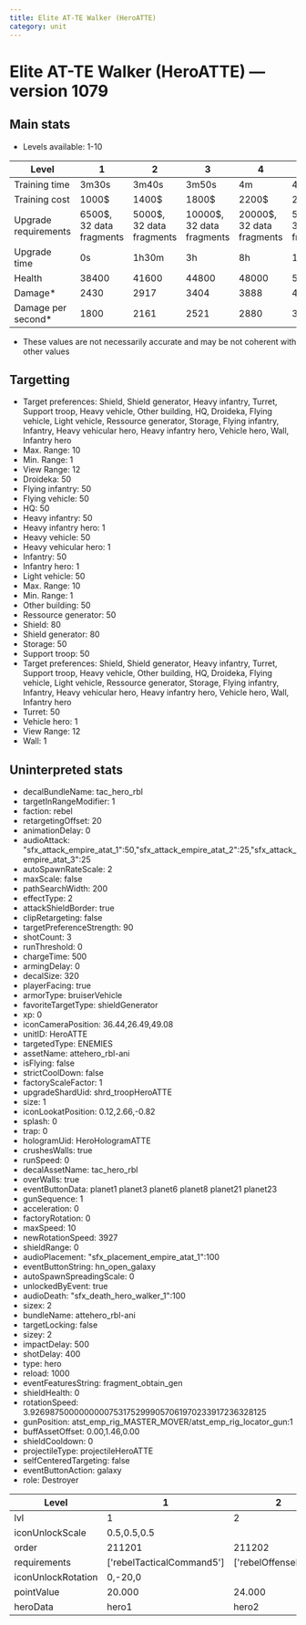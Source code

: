 ```yaml
---
title: Elite AT-TE Walker (HeroATTE)
category: unit
---
```


# Elite AT-TE Walker (HeroATTE) — version 1079

## Main stats

  * Levels available: 1-10

|Level               |1                       |2                       |3                        |4                        |5                        |6                         |7                         |8                         |9                          |10                         |
|--------------------|------------------------|------------------------|-------------------------|-------------------------|-------------------------|--------------------------|--------------------------|--------------------------|---------------------------|---------------------------|
|Training time       |3m30s                   |3m40s                   |3m50s                    |4m                       |4m10s                    |4m20s                     |4m30s                     |4m40s                     |4m50s                      |5m                         |
|Training cost       |1000$                   |1400$                   |1800$                    |2200$                    |2600$                    |3000$                     |3400$                     |3800$                     |4200$                      |4600$                      |
|Upgrade requirements|6500$, 32 data fragments|5000$, 32 data fragments|10000$, 32 data fragments|20000$, 32 data fragments|50000$, 32 data fragments|135000$, 32 data fragments|225000$, 32 data fragments|450000$, 32 data fragments|1500000$, 32 data fragments|2500000$, 32 data fragments|
|Upgrade time        |0s                      |1h30m                   |3h                       |8h                       |1d                       |3d                        |5d                        |1w                        |1w3d                       |2w                         |
|Health              |38400                   |41600                   |44800                    |48000                    |51200                    |54400                     |57600                     |60800                     |65600                      |72000                      |
|Damage*             |2430                    |2917                    |3404                     |3888                     |4374                     |4861                      |5348                      |5832                      |6318                       |7292                       |
|Damage per second*  |1800                    |2161                    |2521                     |2880                     |3240                     |3601                      |3961                      |4320                      |4680                       |5401                       |

* These values are not necessarily accurate and may be not coherent with other values

## Targetting

  * Target preferences: Shield, Shield generator, Heavy infantry, Turret, Support troop, Heavy vehicle, Other building, HQ, Droideka, Flying vehicle, Light vehicle, Ressource generator, Storage, Flying infantry, Infantry, Heavy vehicular hero, Heavy infantry hero, Vehicle hero, Wall, Infantry hero
  * Max. Range: 10
  * Min. Range: 1
  * View Range: 12
  * Droideka: 50
  * Flying infantry: 50
  * Flying vehicle: 50
  * HQ: 50
  * Heavy infantry: 50
  * Heavy infantry hero: 1
  * Heavy vehicle: 50
  * Heavy vehicular hero: 1
  * Infantry: 50
  * Infantry hero: 1
  * Light vehicle: 50
  * Max. Range: 10
  * Min. Range: 1
  * Other building: 50
  * Ressource generator: 50
  * Shield: 80
  * Shield generator: 80
  * Storage: 50
  * Support troop: 50
  * Target preferences: Shield, Shield generator, Heavy infantry, Turret, Support troop, Heavy vehicle, Other building, HQ, Droideka, Flying vehicle, Light vehicle, Ressource generator, Storage, Flying infantry, Infantry, Heavy vehicular hero, Heavy infantry hero, Vehicle hero, Wall, Infantry hero
  * Turret: 50
  * Vehicle hero: 1
  * View Range: 12
  * Wall: 1

## Uninterpreted stats

  * decalBundleName: tac_hero_rbl
  * targetInRangeModifier: 1
  * faction: rebel
  * retargetingOffset: 20
  * animationDelay: 0
  * audioAttack: "sfx_attack_empire_atat_1":50,"sfx_attack_empire_atat_2":25,"sfx_attack_empire_atat_3":25
  * autoSpawnRateScale: 2
  * maxScale: false
  * pathSearchWidth: 200
  * effectType: 2
  * attackShieldBorder: true
  * clipRetargeting: false
  * targetPreferenceStrength: 90
  * shotCount: 3
  * runThreshold: 0
  * chargeTime: 500
  * armingDelay: 0
  * decalSize: 320
  * playerFacing: true
  * armorType: bruiserVehicle
  * favoriteTargetType: shieldGenerator
  * xp: 0
  * iconCameraPosition: 36.44,26.49,49.08
  * unitID: HeroATTE
  * targetedType: ENEMIES
  * assetName: attehero_rbl-ani
  * isFlying: false
  * strictCoolDown: false
  * factoryScaleFactor: 1
  * upgradeShardUid: shrd_troopHeroATTE
  * size: 1
  * iconLookatPosition: 0.12,2.66,-0.82
  * splash: 0
  * trap: 0
  * hologramUid: HeroHologramATTE
  * crushesWalls: true
  * runSpeed: 0
  * decalAssetName: tac_hero_rbl
  * overWalls: true
  * eventButtonData: planet1 planet3 planet6 planet8 planet21 planet23
  * gunSequence: 1
  * acceleration: 0
  * factoryRotation: 0
  * maxSpeed: 10
  * newRotationSpeed: 3927
  * shieldRange: 0
  * audioPlacement: "sfx_placement_empire_atat_1":100
  * eventButtonString: hn_open_galaxy
  * autoSpawnSpreadingScale: 0
  * unlockedByEvent: true
  * audioDeath: "sfx_death_hero_walker_1":100
  * sizex: 2
  * bundleName: attehero_rbl-ani
  * targetLocking: false
  * sizey: 2
  * impactDelay: 500
  * shotDelay: 400
  * type: hero
  * reload: 1000
  * eventFeaturesString: fragment_obtain_gen
  * shieldHealth: 0
  * rotationSpeed: 3.92698750000000007531752999057061970233917236328125
  * gunPosition: atst_emp_rig_MASTER_MOVER/atst_emp_rig_locator_gun:1
  * buffAssetOffset: 0.00,1.46,0.00
  * shieldCooldown: 0
  * projectileType: projectileHeroATTE
  * selfCenteredTargeting: false
  * eventButtonAction: galaxy
  * role: Destroyer

|Level             |1                        |2                   |3                   |4                   |5                   |6                   |7                   |8                   |9                   |10                   |
|------------------|-------------------------|--------------------|--------------------|--------------------|--------------------|--------------------|--------------------|--------------------|--------------------|---------------------|
|lvl               |1                        |2                   |3                   |4                   |5                   |6                   |7                   |8                   |9                   |10                   |
|iconUnlockScale   |0.5,0.5,0.5              |                    |                    |                    |                    |                    |                    |                    |                    |                     |
|order             |211201                   |211202              |211203              |211204              |211205              |211206              |211207              |211208              |211209              |211210               |
|requirements      |['rebelTacticalCommand5']|['rebelOffenseLab2']|['rebelOffenseLab3']|['rebelOffenseLab4']|['rebelOffenseLab5']|['rebelOffenseLab6']|['rebelOffenseLab7']|['rebelOffenseLab8']|['rebelOffenseLab9']|['rebelOffenseLab10']|
|iconUnlockRotation|0,-20,0                  |                    |                    |                    |                    |                    |                    |                    |                    |                     |
|pointValue        |20.000                   |24.000              |28.000              |32.000              |36.000              |40.000              |44.000              |48.000              |52.000              |60.000               |
|heroData          |hero1                    |hero2               |hero3               |hero4               |hero5               |hero6               |hero7               |hero8               |hero9               |hero10               |

